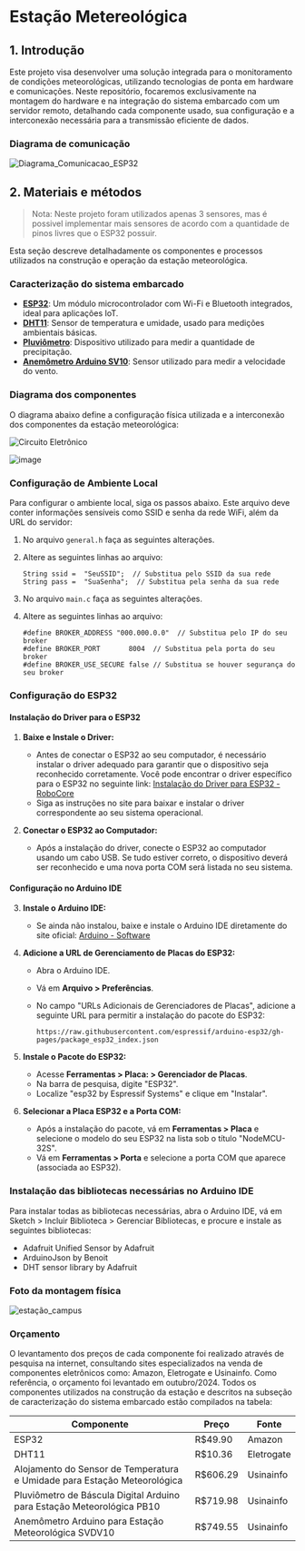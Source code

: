 # Estação Metereológica
## 1. Introdução

Este projeto visa desenvolver uma solução integrada para o monitoramento de condições meteorológicas, utilizando tecnologias de ponta em hardware e comunicações. Neste repositório, focaremos exclusivamente na montagem do hardware e na integração do sistema embarcado com um servidor remoto, detalhando cada componente usado, sua configuração e a interconexão necessária para a transmissão eficiente de dados.

### Diagrama de comunicação
![Diagrama_Comunicacao_ESP32](https://github.com/user-attachments/assets/55e45daf-c120-474d-b588-3f3aeb87cf61)


## 2. Materiais e métodos 

> Nota: Neste projeto foram utilizados apenas 3 sensores, mas é possivel implementar mais sensores de acordo com a quantidade de pinos livres que o ESP32 possuir.

Esta seção descreve detalhadamente os componentes e processos utilizados na construção e operação da estação meteorológica. 

### Caracterização do sistema embarcado

- [**ESP32**](https://github.com/cyberdebb/estacao_meteorologica/blob/main/sensores/ESP32): Um módulo microcontrolador com Wi-Fi e Bluetooth integrados, ideal para aplicações IoT.
- [**DHT11**](https://github.com/cyberdebb/estacao_meteorologica/blob/main/sensores/DHT11): Sensor de temperatura e umidade, usado para medições ambientais básicas.
- [**Pluviômetro**](https://github.com/cyberdebb/estacao_meteorologica/blob/main/sensores/Pluviometro): Dispositivo utilizado para medir a quantidade de precipitação.
- [**Anemômetro Arduino SV10**](https://github.com/cyberdebb/estacao_meteorologica/blob/main/sensores/Anemometro): Sensor utilizado para medir a velocidade do vento.

### Diagrama dos componentes

O diagrama abaixo define a configuração física utilizada e a interconexão dos componentes da estação meteorológica: 

![Circuito Eletrônico](https://github.com/user-attachments/assets/192fa36d-62be-40fa-8a0f-5a6529da20d1)


![image](https://github.com/user-attachments/assets/611cec55-83bc-435d-9104-6d786f9892a6)


### Configuração de Ambiente Local
Para configurar o ambiente local, siga os passos abaixo. Este arquivo deve conter informações sensíveis como SSID e senha da rede WiFi, além da URL do servidor:

1. No arquivo `general.h` faça as seguintes alterações.
2. Altere as seguintes linhas ao arquivo:
   
   ```
   String ssid =  "SeuSSID";  // Substitua pelo SSID da sua rede
   String pass =  "SuaSenha";  // Substitua pela senha da sua rede
   ```

3. No arquivo `main.c` faça as seguintes alterações.
5. Altere as seguintes linhas ao arquivo:
   
   ```
   #define BROKER_ADDRESS "000.000.0.0"  // Substitua pelo IP do seu broker
   #define BROKER_PORT       8004  // Substitua pela porta do seu broker
   #define BROKER_USE_SECURE false // Substitua se houver segurança do seu broker
   ```


### Configuração do ESP32

#### Instalação do Driver para o ESP32

1. **Baixe e Instale o Driver:**

    - Antes de conectar o ESP32 ao seu computador, é necessário instalar o driver adequado para garantir que o dispositivo seja reconhecido corretamente. Você pode encontrar o driver específico para o ESP32 no seguinte link: [Instalação do Driver para ESP32 - RoboCore](https://www.robocore.net/tutoriais/instalando-driver-do-nodemcu)
    - Siga as instruções no site para baixar e instalar o driver correspondente ao seu sistema operacional.

2. **Conectar o ESP32 ao Computador:**

    - Após a instalação do driver, conecte o ESP32 ao computador usando um cabo USB. Se tudo estiver correto, o dispositivo deverá ser reconhecido e uma nova porta COM será listada no seu sistema.

#### Configuração no Arduino IDE

3. **Instale o Arduino IDE:**

    - Se ainda não instalou, baixe e instale o Arduino IDE diretamente do site oficial: [Arduino - Software](https://www.arduino.cc/en/software)

4. **Adicione a URL de Gerenciamento de Placas do ESP32:**

    - Abra o Arduino IDE.
    - Vá em **Arquivo > Preferências**.
    - No campo "URLs Adicionais de Gerenciadores de Placas", adicione a seguinte URL para permitir a instalação do pacote do ESP32:

		```
	  https://raw.githubusercontent.com/espressif/arduino-esp32/gh-pages/package_esp32_index.json
		```

5. **Instale o Pacote do ESP32:**

    - Acesse **Ferramentas > Placa: > Gerenciador de Placas**.
    - Na barra de pesquisa, digite "ESP32".
    - Localize "esp32 by Espressif Systems" e clique em "Instalar".

6. **Selecionar a Placa ESP32 e a Porta COM:**

    - Após a instalação do pacote, vá em **Ferramentas > Placa** e selecione o modelo do seu ESP32 na lista sob o título "NodeMCU-32S".
    - Vá em **Ferramentas > Porta** e selecione a porta COM que aparece (associada ao ESP32).

### Instalação das bibliotecas necessárias no Arduino IDE

Para instalar todas as bibliotecas necessárias, abra o Arduino IDE, vá em Sketch > Incluir Biblioteca > Gerenciar Bibliotecas, e procure e instale as seguintes bibliotecas:

- Adafruit Unified Sensor by Adafruit
- ArduinoJson by Benoit
- DHT sensor library by Adafruit

### Foto da montagem física
![estação_campus](https://github.com/user-attachments/assets/d75a953b-d2bd-48a5-80e3-8c6c2d8ba26f)

### Orçamento
O levantamento dos preços de cada componente foi realizado através de pesquisa na internet, consultando sites especializados na venda de componentes eletrônicos como: Amazon, Eletrogate e Usinainfo. Como referência, o orçamento foi levantado em outubro/2024. Todos os componentes utilizados na construção da estação e descritos na subseção de caracterização do sistema embarcado estão compilados na tabela:

| Componente                                                                           | Preço    | Fonte      |
| ------------------------------------------------------------------------------------ | -------- | ---------- |
| ESP32	                                                                               | R$49.90  | Amazon     |
| DHT11                                                                                | R$10.36  | Eletrogate |
| Alojamento do Sensor de Temperatura e Umidade para Estação Meteorológica             | R$606.29 | Usinainfo  |
| Pluviômetro de Báscula Digital Arduino para Estação Meteorológica PB10               | R$719.98 | Usinainfo |
| Anemômetro Arduino para Estação Meteorológica SVDV10                                 | R$749.55 | Usinainfo  |
